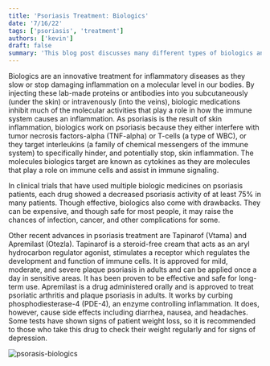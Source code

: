```yaml
---
title: 'Psoriasis Treatment: Biologics'
date: '7/16/22'
tags: ['psoriasis', 'treatment']
authors: ['kevin']
draft: false
summary: 'This blog post discusses many different types of biologics and their role in treating various types of psoriasis..'
---
```

Biologics are an innovative treatment for inflammatory diseases as they slow or stop damaging inflammation on a molecular level in our bodies. By injecting these lab-made proteins or antibodies into you subcutaneously (under the skin) or intravenously (into the veins), biologic medications inhibit much of the molecular activities that play a role in how the immune system causes an inflammation. As psoriasis is the result of skin inflammation, biologics work on psoriasis because they either interfere with tumor necrosis factors-alpha (TNF-alpha) or T-cells (a type of WBC), or they target interleukins (a family of chemical messengers of the immune system) to specifically hinder, and potentially stop, skin inflammation. The molecules biologics target are known as cytokines as they are molecules that play a role on immune cells and assist in immune signaling.

In clinical trials that have used multiple biologic medicines on psoriasis patients, each drug showed a decreased psoriasis activity of at least 75% in many patients. Though effective, biologics also come with drawbacks. They can be expensive, and though safe for most people, it may raise the chances of infection, cancer, and other complications for some.

Other recent advances in psoriasis treatment are Tapinarof (Vtama) and Apremilast (Otezla). Tapinarof is a steroid-free cream that acts as an aryl hydrocarbon regulator agonist, stimulates a receptor which regulates the development and function of immune cells. It is approved for mild, moderate, and severe plaque psoriasis in adults and can be applied once a day in sensitive areas. It has been proven to be effective and safe for long-term use. Apremilast is a drug administered orally and is approved to treat psoriatic arthritis and plaque psoriasis in adults. It works by curbing phosphodiesterase-4 (PDE-4), an enzyme controlling inflammation. It does, however, cause side effects including diarrhea, nausea, and headaches. Some tests have shown signs of patient weight loss, so it is recommended to those who take this drug to check their weight regularly and for signs of depression.


![psorasis-biologics](https://www.researchgate.net/publication/326349113/figure/tbl1/AS:669050728349700@1536525532183/Biological-drugs-registered-in-the-European-Union-for-the-treatment-of-psoriasis-and.png)

